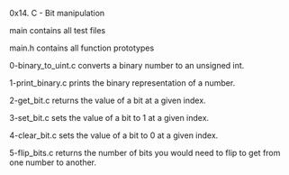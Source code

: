 0x14. C - Bit manipulation

main
contains all test files

main.h
contains all function prototypes

0-binary_to_uint.c
converts a binary number to an unsigned int.

1-print_binary.c
prints the binary representation of a number.

2-get_bit.c
returns the value of a bit at a given index.

3-set_bit.c
sets the value of a bit to 1 at a given index.

4-clear_bit.c
sets the value of a bit to 0 at a given index.

5-flip_bits.c
returns the number of bits you would need to flip to get from one number to another.


